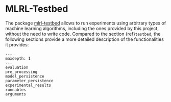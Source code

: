 # MLRL-Testbed

The package [mlrl-testbed](https://pypi.org/project/mlrl-testbed/) allows to run experiments using arbitrary types of machine learning algorithms, including the ones provided by this project, without the need to write code. Compared to the section {ref}`testbed`, the following sections provide a more detailed description of the functionalities it provides:

```{toctree}
---
maxdepth: 1
---
evaluation
pre_processing
model_persistence
parameter_persistence
experimental_results
runnables
arguments
```

